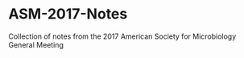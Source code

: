 # ASM-2017-Notes
Collection of notes from the 2017 American Society for Microbiology General Meeting
